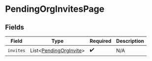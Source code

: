 # PendingOrgInvitesPage


## Fields

| Field                                                             | Type                                                              | Required                                                          | Description                                                       |
| ----------------------------------------------------------------- | ----------------------------------------------------------------- | ----------------------------------------------------------------- | ----------------------------------------------------------------- |
| `invites`                                                         | List<[PendingOrgInvite](../../models/shared/PendingOrgInvite.md)> | :heavy_check_mark:                                                | N/A                                                               |
